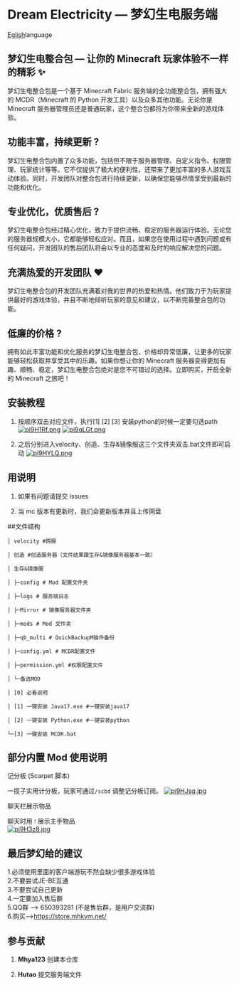 # Dream Electricity — 梦幻生电服务端

[Eglish](./Electricity-English.md)language
## 梦幻生电整合包 — 让你的 Minecraft 玩家体验不一样的精彩 ✨ 

梦幻生电整合包是一个基于 Minecraft Fabric 服务端的全功能整合包，拥有强大的 MCDR（Minecraft 的 Python 开发工具）以及众多其他功能。无论你是 Minecraft 服务器管理员还是普通玩家，这个整合包都将为你带来全新的游戏体验。

## 功能丰富，持续更新 ?️ 

梦幻生电整合包内置了众多功能，包括但不限于服务器管理、自定义指令、权限管理、玩家统计等等。它不仅提供了极大的便利性，还带来了更加丰富的多人游戏互动体验。同时，开发团队对整合包进行持续更新，以确保您能够尽情享受到最新的功能和优化。

## 专业优化，优质售后 ?

梦幻生电整合包经过精心优化，致力于提供流畅、稳定的服务器运行体验。无论您的服务器规模大小，它都能够轻松应对。而且，如果您在使用过程中遇到问题或有任何疑问，开发团队的售后团队将会以专业的态度和及时的响应解决您的问题。

## 充满热爱的开发团队 ❤️

梦幻生电整合包的开发团队充满着对我的世界的热爱和热情。他们致力于为玩家提供最好的游戏体验，并且不断地倾听玩家的意见和建议，以不断完善整合包的功能。

## 低廉的价格 ?

拥有如此丰富功能和优化服务的梦幻生电整合包，价格却异常低廉，让更多的玩家能够轻松获取并享受其中的乐趣。如果你想让你的 Minecraft 服务器变得更加有趣、顺畅、稳定，梦幻生电整合包绝对是您不可错过的选择。立即购买，开启全新的 Minecraft 之旅吧！

## 安装教程

1. 按顺序双击对应文件，执行[1] [2] [3] 安装python的时候一定要勾选path
[![pi9H1Rf.png](https://z1.ax1x.com/2023/10/15/pi9H1Rf.png)](https://imgse.com/i/pi9H1Rf)
[![pi9qLGt.png](https://z1.ax1x.com/2023/10/15/pi9qLGt.png)](https://imgse.com/i/pi9qLGt)

2. 之后分别进入velocity、创造、生存&镜像服这三个文件夹双击.bat文件即可启动
[![pi9HYLQ.png](https://z1.ax1x.com/2023/10/15/pi9HYLQ.png)](https://imgse.com/i/pi9HYLQ)

## 用说明

1. 如果有问题请提交 issues

2. 当 mc 版本有更新时，我们会更新版本并且上传网盘

##文件结构

```
│ velocity #跨服

│ 创造 #创造服务器（文件结果跟生存&镜像服务器基本一致）

│ 生存&镜像服

│ ├─config # Mod 配置⽂件夹

│ ├─logs # 服务端⽇志

│ ├─Mirror # 镜像服务器文件夹

│ ├─mods # Mod ⽂件夹

│ ├─qb_multi # QuickBackupM插件备份

│ ├─config.yml # MCDR配置文件

│ ├─permission.yml #权限配置文件

│ └─备选MOD

│ [0] 必看说明

│ [1] ⼀键安装 Java17.exe #一键安装java17

│ [2] ⼀键安装 Python.exe #一键安装python

└─[3] 一键安装 MCDR.bat

```
## 部分内置 Mod 使⽤说明

 记分板 (Scarpet 脚本)

 ⼀揽⼦实⽤计分板，玩家可通过`/scbd` 调整记分板订阅。
[![pi9HJsg.jpg](https://z1.ax1x.com/2023/10/15/pi9HJsg.jpg)](https://imgse.com/i/pi9HJsg)

 聊天栏展⽰物品

 聊天时⽤`！`展⽰主⼿物品  
[![pi9H3z8.jpg](https://z1.ax1x.com/2023/10/15/pi9H3z8.jpg)](https://imgse.com/i/pi9H3z8)

## 最后梦幻给的建议
 1.必须使用里面的客户端游玩不然会缺少很多游戏体验<br>
 2.不要尝试JE-BE互通<br>
 3.不要尝试自己更新<br>
 4.一定要加入售后群<br>
 5.QQ群 --> 650393281 (不是售后群，是用户交流群)<br>
 6.购买-->https://store.mhkvm.net/<br>

## 参与贡献

1. **Mhya123** 创建本仓库

2. **Hutao** 提交服务端文件
